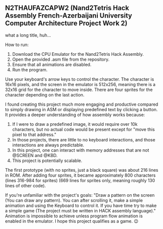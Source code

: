 ## N2THAUFAZCAPW2 (Nand2Tetris Hack Assembly French-Azerbaijani University Computer Architecture Project Work 2)
what a long title, huh...

How to run:

 1. Download the CPU Emulator for the Nand2Tetris Hack Assembly.
 2. Open the provided .asm file from the repository.
 3. Ensure that all animations are disabled.
 4. Run the program.

Use your keyboard's arrow keys to control the character. The character is 16x16 pixels, and the screen in the emulator is 512x256, meaning there is a 32x16 grid for the character to move inside. There are four sprites for the character depending on the last action.

I found creating this project much more engaging and productive compared to simply drawing in ASM or displaying predefined text by clicking a button. It provides a deeper understanding of how assembly works because:

 1. If I were to draw a predefined image, it would require over 10k characters, but no actual code would be present except for "move this pixel to that address."
 2. In those projects, there are little to no keyboard interactions, and those interactions are always predictable.
 3. In this project, one can interact with memory addresses that are not @SCREEN and @KBD.
 4. This project is potentially scalable.

The first prototype (with no sprites, just a black square) was about 216 lines in ROM. After adding four sprites, it became approximately 800 characters (lines 316-984 for sprites) (669 lines for sprites only, meaning roughly 130 lines of other code).

If you're unfamiliar with the project's goals: "Draw a pattern on the screen (You can draw any pattern). You can after scrolling it, make a simple animation and using the Keyboard to control it. If you have time try to make a simple game (The project must be written in HACK assembly language)."
Animation is impossible to achieve unless program flow animation is enabled in the emulator. 
I hope this project qualifies as a game. 😉
